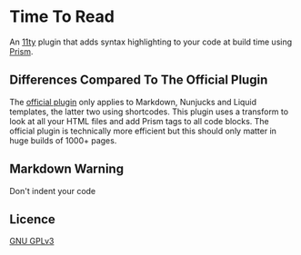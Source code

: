 # Time To Read
An [11ty](https://www.11ty.dev/) plugin that adds syntax highlighting to your code at build time using [Prism](https://prismjs.com/).


## Differences Compared To The Official Plugin
The [official plugin](https://www.npmjs.com/package/@11ty/eleventy-plugin-syntaxhighlight) only applies to Markdown, Nunjucks and Liquid templates, the latter two using shortcodes. This plugin uses a transform to look at all your HTML files and add Prism tags to all code blocks. The official plugin is technically more efficient but this should only matter in huge builds of 1000+ pages.


## Markdown Warning
Don't indent your code

## Licence
[GNU GPLv3 ](https://choosealicense.com/licenses/gpl-3.0/)
